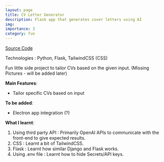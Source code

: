 ```yaml
---
layout: page
title: CV Letter Generator
description: Flask app that generates cover letters using AI
img: 
importance: 3
category: fun
---
```


<a href="https://github.com/by-r/CoverLetterGenerator-openai">Source Code</a>

Technologies : Python, Flask, TailwindCSS (CSS)

Fun little side project to tailor CVs based on the given input. (Missing Pictures - will be added later)

**Main Features**:
- Tailor specific CVs based on input

**To be added**:
- Electron app integration (?) 

**What I learnt**:

1. Using third party API : Primarily OpenAI APIs to communicate with the front-end to give expected results.
2. CSS : Learnt a bit of TailwindCSS.
3. Flask : Learnt how similar Django and Flask works.
4. Using .env file : Learnt how to hide Secrets/API keys.